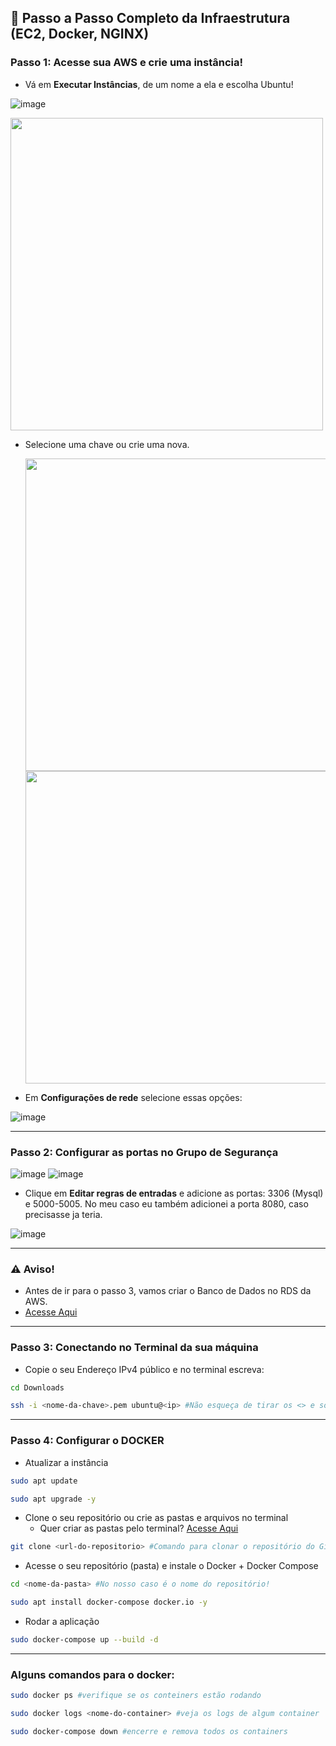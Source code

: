 ## 🧱 Passo a Passo Completo da Infraestrutura (EC2, Docker, NGINX)

### Passo 1: Acesse sua AWS e crie uma instância!
* Vá em **Executar Instâncias**, de um nome a ela e escolha Ubuntu!

![image](https://github.com/user-attachments/assets/b94b563b-196c-48b2-94ba-39641e4a5df8)

<img align="center" src="https://github.com/user-attachments/assets/c5929751-9e10-4a51-a95a-1a741a23e024" width="500">

* Selecione uma chave ou crie uma nova.

  <img src="https://github.com/user-attachments/assets/e6deabac-1aed-47f4-8e4a-86e0ab3085e2" width="500"> 
  
  <img src="https://github.com/user-attachments/assets/83c8adfa-8e46-4129-8b61-fed04c7389ce" width="500">

* Em **Configurações de rede** selecione essas opções:

 ![image](https://github.com/user-attachments/assets/af146aa2-52e2-4d54-a540-aa97ace5dea3)

---

### Passo 2: Configurar as portas no Grupo de Segurança
![image](https://github.com/user-attachments/assets/382b3165-b079-454f-8e99-c26e5f0cdcbd)
![image](https://github.com/user-attachments/assets/63fb2003-82f6-451e-9bb7-4a5587e84106)

* Clique em **Editar regras de entradas** e adicione as portas: 3306 (Mysql) e 5000-5005. No meu caso eu também adicionei a porta 8080, caso precisasse ja teria.

![image](https://github.com/user-attachments/assets/c2915104-9dc3-4ebb-893c-72b94edd0e98)

---
### ⚠️ Aviso!
* Antes de ir para o passo 3, vamos criar o Banco de Dados no RDS da AWS.
* [Acesse Aqui](./instruções/banco-readme.md)
---

### Passo 3: Conectando no Terminal da sua máquina
* Copie o seu Endereço IPv4 público e no terminal escreva:
  
``` bash
cd Downloads
```
``` bash
ssh -i <nome-da-chave>.pem ubuntu@<ip> #Não esqueça de tirar os <> e só substituir.
```
---

### Passo 4: Configurar o DOCKER
* Atualizar a instância  
``` bash
sudo apt update
```
``` bash
sudo apt upgrade -y
```
* Clone o seu repositório ou crie as pastas e arquivos no terminal
    * Quer criar as pastas pelo terminal? [Acesse Aqui](./instruções/readme-arquivos.md)
``` bash
git clone <url-do-repositorio> #Comando para clonar o repositório do GitHub
```
* Acesse o seu repositório (pasta) e instale o Docker + Docker Compose
``` bash
cd <nome-da-pasta> #No nosso caso é o nome do repositório!
```
``` bash
sudo apt install docker-compose docker.io -y  
```
* Rodar a aplicação
``` bash
sudo docker-compose up --build -d
```
---

### Alguns comandos para o docker:
``` bash
sudo docker ps #verifique se os conteiners estão rodando
```
``` bash
sudo docker logs <nome-do-container> #veja os logs de algum container
```
``` bash
sudo docker-compose down #encerre e remova todos os containers
```

